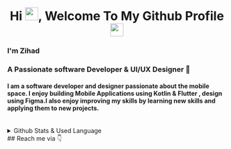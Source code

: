 
<h1 align="center">Hi <img src="https://raw.githubusercontent.com/MartinHeinz/MartinHeinz/master/wave.gif" width="30px">, Welcome To My Github Profile <img src="https://images.emojiterra.com/google/android-11/512px/1f468-1f4bb.png" width="30px"></h1>


<h3> I'm Zihad</h3>
<h3 >A Passionate software Developer & UI/UX Designer 🚀</h3>
<h4 >I am a software developer and designer passionate about the mobile space. I enjoy building Mobile Applications using Kotlin & Flutter , design using Figma.I also enjoy improving my skills by learning new skills and applying them to new projects.</h4>
<br />
<details>
<summary> Github Stats & Used Language</summary>
<br>
![Zihad's GitHub stats](https://github-readme-stats.vercel.app/api?username=mdzihad89&show_icons=true&theme=radical)
<a href="https://github.com/mdzihad89/github-readme-stats"><img alt="Zihad's Top Languages" src="https://github-readme-stats.vercel.app/api/top-langs/?username=mdzihad89&langs_count=8&count_private=true&layout=compact&theme=react&hide_border=true&bg_color=0D1117" /></a>
</details>
## Reach me via 👇

 




